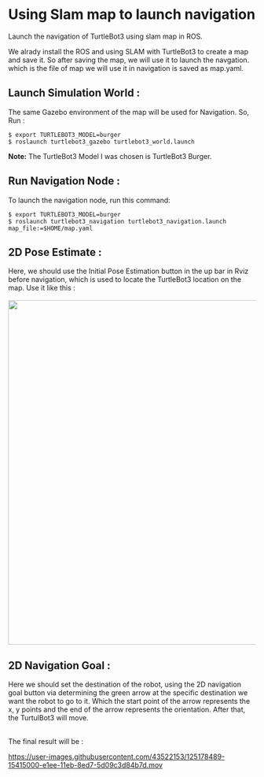 # Using Slam map to launch navigation
Launch the navigation of TurtleBot3 using slam map in ROS.

We alrady install the ROS and using SLAM with TurtleBot3 to create a map and save it. So after saving the map, we will use it to launch the navgation. which is the file of map we will use it in navigation is saved as map.yaml. 

<h2>Launch Simulation World :</h2>
The same Gazebo environment of the map will be used for Navigation. So, Run :

```
$ export TURTLEBOT3_MODEL=burger
$ roslaunch turtlebot3_gazebo turtlebot3_world.launch
```
**Note:** The TurtleBot3 Model I was chosen is TurtleBot3 Burger.

<h2>Run Navigation Node :</h2>
To launch the navigation node, run this command:   

```
$ export TURTLEBOT3_MODEL=burger
$ roslaunch turtlebot3_navigation turtlebot3_navigation.launch map_file:=$HOME/map.yaml
```

<h2>2D Pose Estimate :</h2>
Here, we should use the Initial Pose Estimation button in the up bar in Rviz before navigation, which is used to locate the TurtleBot3 location on the map. Use it like this : <br> </br>

    
<image src = "https://user-images.githubusercontent.com/43522153/125178225-71ef3b80-e1eb-11eb-85ad-4e02472317b1.gif" width="700" />


<h2>2D Navigation Goal :</h2>
Here we should set the destination of the robot, using the 2D navigation goal button via determining the green arrow at the specific destination we want the robot to go to it. Which the start point of the arrow represents the x, y points and the end of the arrow represents the orientation.  After that, the TurtulBot3 will move.    <br></br>

The final result will be :  



https://user-images.githubusercontent.com/43522153/125178489-15415000-e1ee-11eb-8ed7-5d09c3d84b7d.mov



